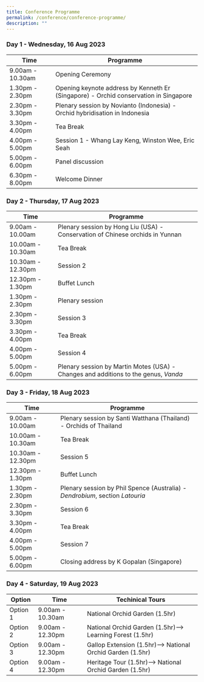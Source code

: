 ```yaml
---
title: Conference Programme
permalink: /conference/conference-programme/
description: ""
---
```

### Day 1 - Wednesday, 16 Aug 2023

| Time  | Programme | 
| -------- | -------- | 
| 9.00am - 10.30am     | Opening Ceremony    | 
| 1.30pm - 2.30pm     | Opening keynote address by Kenneth Er (Singapore) - Orchid conservation in Singapore| 
| 2.30pm - 3.30pm     | Plenary session by Novianto (Indonesia) - Orchid hybridisation in Indonesia | 
| 3.30pm - 4.00pm     | Tea Break | 
| 4.00pm - 5.00pm     | Session 1 - Whang Lay Keng, Winston Wee, Eric Seah | 
| 5.00pm - 6.00pm     | Panel discussion |
| 6.30pm - 8.00pm     | Welcome Dinner |


### Day 2 - Thursday, 17 Aug 2023

| Time  | Programme | 
| -------- | -------- | 
| 9.00am - 10.00am | Plenary session by Hong Liu (USA) - Conservation of Chinese orchids in Yunnan| 
| 10.00am - 10.30am | Tea Break | 
| 10.30am - 12.30pm     | Session 2 | 
| 12.30pm - 1.30pm     | Buffet Lunch | 
| 1.30pm - 2.30pm     | Plenary session | 
| 2.30pm - 3.30pm     | Session 3 | 
| 3.30pm - 4.00pm     | Tea Break | 
| 4.00pm - 5.00pm     | Session 4 | 
| 5.00pm - 6.00pm     | Plenary session by Martin Motes (USA) - Changes and additions to the genus, *Vanda* |



### Day 3 - Friday, 18 Aug 2023

| Time  | Programme | 
| -------- | -------- | 
| 9.00am - 10.00am | Plenary session by Santi Watthana (Thailand) - Orchids of Thailand| 
| 10.00am - 10.30am | Tea Break | 
| 10.30am - 12.30pm     | Session 5 | 
| 12.30pm - 1.30pm     | Buffet Lunch | 
| 1.30pm - 2.30pm     | Plenary session by Phil Spence (Australia) - *Dendrobium*, section *Latouria* | 
| 2.30pm - 3.30pm     | Session 6 | 
| 3.30pm - 4.00pm     | Tea Break | 
| 4.00pm - 5.00pm     | Session 7 | 
| 5.00pm - 6.00pm     | Closing address by K Gopalan (Singapore) |

### Day 4 - Saturday, 19 Aug 2023

|Option | Time | Techinical Tours | 
| --------| -------- | -------- | 
| Option 1 | 9.00am - 10.30am     | National Orchid Garden (1.5hr)    |
| Option 2 | 9.00am - 12.30pm     | National Orchid Garden (1.5hr)--> Learning Forest (1.5hr) |
| Option 3 | 9.00am - 12.30pm     | Gallop Extension (1.5hr)--> National Orchid Garden (1.5hr)  |
| Option 4 | 9.00am - 12.30pm     | Heritage Tour (1.5hr)--> National Orchid Garden (1.5hr) |